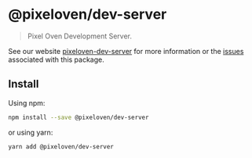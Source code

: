 # @pixeloven/dev-server

> Pixel Oven Development Server.

See our website [pixeloven-dev-server](https://github.com/pixeloven/pixeloven) for more information or the [issues](https://github.com/pixeloven/pixeloven) associated with this package.

## Install

Using npm:

```sh
npm install --save @pixeloven/dev-server
```

or using yarn:

```sh
yarn add @pixeloven/dev-server
```

